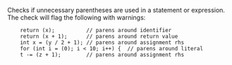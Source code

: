 Checks if unnecessary parentheses are used in a statement or expression.
The check will flag the following with warnings:

        return (x);          // parens around identifier
        return (x + 1);      // parens around return value
        int x = (y / 2 + 1); // parens around assignment rhs
        for (int i = (0); i < 10; i++) {  // parens around literal
        t -= (z + 1);        // parens around assignment rhs